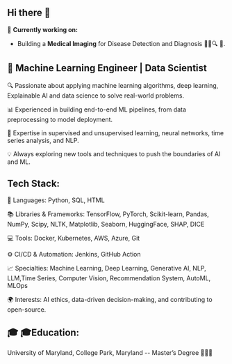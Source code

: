 ## Hi there 👋

🔭 **Currently working on:**  
- Building a **Medical Imaging** for Disease Detection and Diagnosis 🧬🔬🔍 🩻.

## 🚀 Machine Learning Engineer | Data Scientist

🔍 Passionate about applying machine learning algorithms, deep learning, Explainable AI and data science to solve real-world problems.

📊 Experienced in building end-to-end ML pipelines, from data preprocessing to model deployment.

🧠 Expertise in supervised and unsupervised learning, neural networks, time series analysis, and NLP.

💡 Always exploring new tools and techniques to push the boundaries of AI and ML.

## Tech Stack:

🔧 Languages: Python, SQL, HTML

📚 Libraries & Frameworks: TensorFlow, PyTorch, Scikit-learn, Pandas, NumPy, Scipy, NLTK, Matplotlib, Seaborn, HuggingFace, SHAP, DICE

💻 Tools: Docker, Kubernetes, AWS, Azure, Git

⚙️ CI/CD & Automation: Jenkins, GitHub Action

📈 Specialties: Machine Learning, Deep Learning, Generative AI, NLP, LLM,Time Series, Computer Vision, Recommendation System, AutoML, MLOps

🌍 Interests: AI ethics, data-driven decision-making, and contributing to open-source.

## 🎓 🎓Education:

University of Maryland, College Park, Maryland -- Master’s Degree 🧑‍🎓🏅
